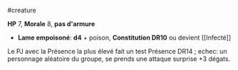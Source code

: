 #creature 

**HP** 7, **Morale** 8, **pas d'armure**
- **Lame empoisoné**: **d4** + poison, **Constitution DR10** ou devient [[Infecté]]

Le PJ avec la Présence la plus élevé fait un test Présence DR14 ; echec: un personnage aléatoire du groupe, se prends une attaque surprise +3 dégats.

